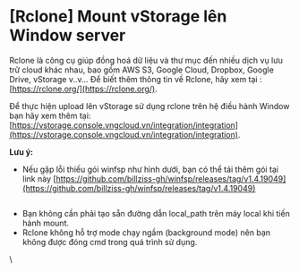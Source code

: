 # \[Rclone] Mount vStorage lên Window server

Rclone là công cụ giúp đồng hoá dữ liệu và thư mục đến nhiều dịch vụ lưu trữ cloud khác nhau, bao gồm AWS S3, Google Cloud, Dropbox, Google Drive, vStorage v..v... Để biết thêm thông tin về Rclone, hãy xem tại : [https://rclone.org/](https://rclone.org/).

Để thực hiện upload lên vStorage sử dụng rclone trên hệ điều hành Window bạn hãy xem thêm tại: [https://vstorage.console.vngcloud.vn/integration/integration](https://vstorage.console.vngcloud.vn/integration/integration).

**Lưu ý:**

* Nếu gặp lỗi thiếu gói winfsp như hình dưới, bạn có thể tải thêm gói tại link này [https://github.com/billziss-gh/winfsp/releases/tag/v1.4.19049](https://github.com/billziss-gh/winfsp/releases/tag/v1.4.19049)

&#x20;

<figure><img src="https://docs.vngcloud.vn/download/attachments/49648973/image2019-11-28_17-55-37.png?version=1&#x26;modificationDate=1675845182000&#x26;api=v2" alt=""><figcaption></figcaption></figure>

* Bạn không cần phải tạo sẵn đường dẫn local\_path trên máy local khi tiến hành mount.
* Rclone không hỗ trợ mode chạy ngầm (background mode) nên bạn không được đóng cmd trong quá trình sử dụng.

\
